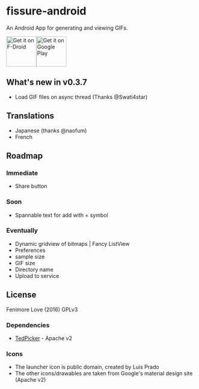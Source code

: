 # fissure-android

An Android App for generating and viewing GIFs.

[<img src="https://f-droid.org/badge/get-it-on.png"
      alt="Get it on F-Droid"
      height="80">](https://f-droid.org/app/com.workingagenda.fissure)[<img src="https://play.google.com/intl/en_us/badges/images/generic/en_badge_web_generic.png"
      alt="Get it on Google Play"
      height="80">](https://play.google.com/store/apps/details?id=com.workingagenda.fissure)

## What's new in v0.3.7
- Load GIF files on async thread (Thanks @Swati4star)


## Translations
- Japanese (thanks @naofum)
- French

## Roadmap

### Immediate
- Share button

### Soon
- Spannable text for add with + symbol

### Eventually
- Dynamic gridview of bitmaps | Fancy ListView
- Preferences
 - sample size
 - GIF size
 - Directory name
- Upload to service


## License

Fenimore Love (2016) GPLv3

### Dependencies
- [TedPicker](https://github.com/ParkSangGwon/TedPicker) - Apache v2

### Icons
- The launcher icon is public domain, created by Luis Prado
- The other icons/drawables are taken from Google's material design site (Apache v2)
